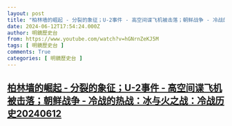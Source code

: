 ```yaml
---
layout: post
title: "柏林墙的崛起 - 分裂的象征；U-2事件 - 高空间谍飞机被击落；朝鲜战争 - 冷战的热战：冰与火之战：冷战历史20240612"
date: 2024-06-12T17:54:24.000Z
author: 明鏡歷史台
from: https://www.youtube.com/watch?v=hGNrnZeKJ5M
tags: [ 明鏡歷史台 ]
comments: True
categories: [ 明鏡歷史台 ]
---
```

<!--1718214864000-->
[柏林墙的崛起 - 分裂的象征；U-2事件 - 高空间谍飞机被击落；朝鲜战争 - 冷战的热战：冰与火之战：冷战历史20240612](https://www.youtube.com/watch?v=hGNrnZeKJ5M)
------

<div>

</div>
